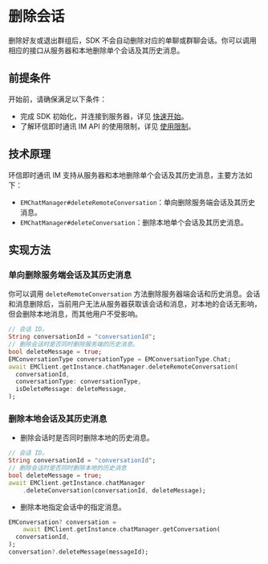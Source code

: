 # 删除会话

<Toc />

删除好友或退出群组后，SDK 不会自动删除对应的单聊或群聊会话。你可以调用相应的接口从服务器和本地删除单个会话及其历史消息。

## 前提条件

开始前，请确保满足以下条件：

- 完成 SDK 初始化，并连接到服务器，详见 [快速开始](quickstart.html)。
- 了解环信即时通讯 IM API 的使用限制，详见 [使用限制](/product/limitation.html)。

## 技术原理

环信即时通讯 IM 支持从服务器和本地删除单个会话及其历史消息，主要方法如下：

- `EMChatManager#deleteRemoteConversation`：单向删除服务端会话及其历史消息。
- `EMChatManager#deleteConversation`：删除本地单个会话及其历史消息。

## 实现方法

### 单向删除服务端会话及其历史消息

你可以调用 `deleteRemoteConversation` 方法删除服务器端会话和历史消息。会话和消息删除后，当前用户无法从服务器获取该会话和消息，对本地的会话无影响，但会删除本地消息，而其他用户不受影响。

```dart
// 会话 ID。
String conversationId = "conversationId";
// 删除会话时是否同时删除服务端的历史消息。
bool deleteMessage = true;
EMConversationType conversationType = EMConversationType.Chat;
await EMClient.getInstance.chatManager.deleteRemoteConversation(
  conversationId,
  conversationType: conversationType,
  isDeleteMessage: deleteMessage,
);
```

### 删除本地会话及其历史消息

- 删除会话时是否同时删除本地的历史消息。

```dart
// 会话 ID。
String conversationId = "conversationId";
// 删除会话时是否同时删除本地的历史消息
bool deleteMessage = true;
await EMClient.getInstance.chatManager
    .deleteConversation(conversationId, deleteMessage);
```

- 删除本地指定会话中的指定消息。

```dart
EMConversation? conversation =
    await EMClient.getInstance.chatManager.getConversation(
  conversationId,
);
conversation?.deleteMessage(messageId);
```
